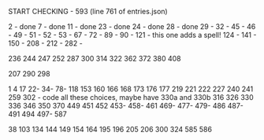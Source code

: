 START CHECKING - 593 (line 761 of entries.json)

2 - done
7 - done
11 - done
23 - done
24 - done
28 - done
29 -
32 -
45 -
46 -
49 -
51 -
52 -
53 -
67 -
72 -
89 -
90 -
121 - this one adds a spell!
124 -
141 -
150 -
208 -
212 -
282 -

236
244
247
252
287
300
314
322
362
372
380
408

207
290
298

1
4
17
22-
34-
78-
118
153
160
166
168
173
176
177
219
221
222
227
240
241
259
302 - code all these choices, maybe have 330a and 330b
316
326
330
336
346
350
370
449
451
452
453-
458-
461
469-
477-
479-
486
487-
491
494
497-
587

38
103
134
144
149
154
164
195
196
205
206
300
324
585
586
